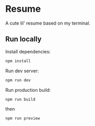 # Resume

A cute lil' resume based on my terminal.

## Run locally

Install dependencies:

```bash
npm install
```

Run dev server:

```bash
npm run dev
```

Run production build:

```bash
npm run build
```

then

```bash
npm run preview
```